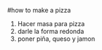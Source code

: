 #how to make a pizza
1. Hacer masa para pizza
2. darle la forma redonda
3. poner piña, queso y jamon

